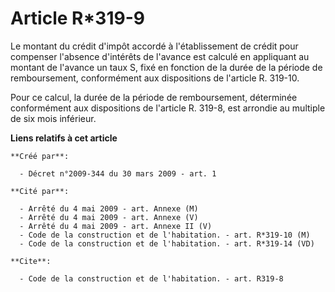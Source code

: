 # Article R*319-9

Le montant du crédit d'impôt accordé à l'établissement de crédit pour compenser l'absence d'intérêts de l'avance est calculé
en appliquant au montant de l'avance un taux S, fixé en fonction de la durée de la période de remboursement, conformément aux
dispositions de l'article R. 319-10. 

Pour ce calcul, la durée de la période de remboursement, déterminée conformément aux dispositions de l'article R. 319-8, est
arrondie au multiple de six mois inférieur.

**Liens relatifs à cet article**

	**Créé par**:

	  - Décret n°2009-344 du 30 mars 2009 - art. 1

	**Cité par**:

	  - Arrêté du 4 mai 2009 - art. Annexe (M)
	  - Arrêté du 4 mai 2009 - art. Annexe (V)
	  - Arrêté du 4 mai 2009 - art. Annexe II (V)
	  - Code de la construction et de l'habitation. - art. R*319-10 (M)
	  - Code de la construction et de l'habitation. - art. R*319-14 (VD)

	**Cite**:

	  - Code de la construction et de l'habitation. - art. R319-8
